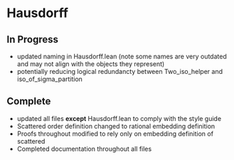 # Hausdorff
## In Progress
- updated naming in Hausdorff.lean (note some names are very outdated and may not align with the
    objects they represent)
- potentially reducing logical redundancty between Two_iso_helper and iso_of_sigma_partition

## Complete
- updated all files **except** Hausdorff.lean to comply with the style guide
- Scattered order definition changed to rational embedding definition
- Proofs throughout modified to rely only on embedding definition of scattered
- Completed documentation throughout all files
